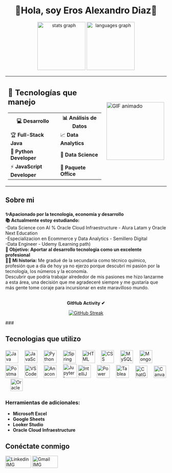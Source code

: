 <h1 align="center">🚀Hola, soy Eros Alexandro Diaz🚀</h1>


<div align="center">
  <img src="https://github-readme-stats.vercel.app/api?username=ErosAlexander&hide_title=false&hide_rank=false&show_icons=true&include_all_commits=true&count_private=true&disable_animations=false&theme=dracula&locale=en&hide_border=false" height="150" alt="stats graph" />
  <img src="https://github-readme-stats.vercel.app/api/top-langs?username=ErosAlexander&locale=en&hide_title=false&layout=compact&card_width=320&langs_count=5&theme=dracula&hide_border=false" height="150" alt="languages graph"  />
</div>

<table align="center">
  <tr>
    <td>
      <h2>🚀 Tecnologías que manejo</h2>
      <table>
        <tr>
          <th>💻 Desarrollo</th>
          <th>📊 Análisis de Datos</th>
        </tr>
        <tr>
          <td>🏆 <strong>Full-Stack Java</strong></td>
          <td>📈 <strong>Data Analytics</strong></td>
        </tr>
        <tr>
          <td>🐍 <strong>Python Developer</strong></td>
          <td>🤖 <strong>Data Science</strong></td>
        </tr>
        <tr>
          <td>⚡ <strong>JavaScript Developer</strong></td>
          <td>📘 <strong>Paquete Office</strong></td>
        </tr>
      </table>
    </td>
    <td>
      <img height="180" src="https://media0.giphy.com/media/v1.Y2lkPTc5MGI3NjExNzN6NmVkM2J1bHhtbzk5MzJqYmFxOWdzaTFuYnQ4ODF3dXd5MXh4YyZlcD12MV9pbnRlcm5hbF9naWZfYnlfaWQmY3Q9Zw/3o72EXEfAoFRXnzDvG/giphy.gif" alt="GIF animado" />
    </td>
  </tr>
</table>
  
  ###

<h2 align="left">Sobre mi</h2>

###

<p align="left"><strong>✨Apacionado por la tecnologia, economía y desarrollo<br></strong>
  <strong>📚 Actualmente estoy estudiando:</strong>
  <br>-Data Science con AI % Oracle Cloud Infraestructure - Alura Latam y Oracle Next Education
  <br>-Especializacion en Ecommerce y Data Analytics - Semillero Digital
  <br>-Data Engineer - Udemy (Learning path)<br>
  <strong>🎯 Objetivo: Aportar al desarrollo tecnologia como un excelente profesional<br></strong>
  <strong>🧑‍💼 Mi historia:</strong> Me gradué de la secundaria como técnico químico, profesión que a día de hoy ya no ejerzo porque descubrí mi pasión por la tecnología, los números y la economía.<br> Descubrir que podría trabajar alrededor de mis pasiones me hizo lanzarme a esta área, una decisión que me agradeceré siempre y me gustaría que más gente tome coraje para incursionar en este maravilloso mundo.</p><br>

<div align="center">
<strong> GitHub Activity ✔ </strong>

[![GitHub Streak](https://streak-stats.demolab.com/?user=ErosAlexander&theme=highcontrast)](https://git.io/streak-stats)

</div>
###

<h2 align="left">Tecnologias que utilizo</h2>

###

<div align="left">
  <img src="https://cdn.jsdelivr.net/gh/devicons/devicon/icons/java/java-original.svg" height="40" alt="Java logo" />
  <img width="12" />
  <img src="https://cdn.jsdelivr.net/gh/devicons/devicon/icons/javascript/javascript-original.svg" height="40" alt="JavaScript logo" />
  <img width="12" />
  <img src="https://cdn.jsdelivr.net/gh/devicons/devicon/icons/python/python-original.svg" height="40" alt="Python logo" />
  <img width="12" />
  <img src="https://cdn.jsdelivr.net/gh/devicons/devicon/icons/spring/spring-original.svg" height="40" alt="Spring Boot logo" />
  <img width="12" />
  <img src="https://cdn.jsdelivr.net/gh/devicons/devicon/icons/html5/html5-original.svg" height="40" alt="HTML logo" />
  <img width="12" />
  <img src="https://cdn.jsdelivr.net/gh/devicons/devicon/icons/css3/css3-original.svg" height="40" alt="CSS logo" />
  <img width="12" />
  <img src="https://cdn.jsdelivr.net/gh/devicons/devicon/icons/mysql/mysql-original.svg" height="40" alt="MySQL logo" />
  <img width="12" />
  <img src="https://cdn.jsdelivr.net/gh/devicons/devicon/icons/mongodb/mongodb-original.svg" height="40" alt="MongoDB logo" />
  <img width="12" />
  <img src="https://www.vectorlogo.zone/logos/getpostman/getpostman-icon.svg" height="40" alt="Postman logo" />
  <img width="12" />
  <img src="https://cdn.jsdelivr.net/gh/devicons/devicon/icons/vscode/vscode-original.svg" height="40" alt="VS Code logo" />
  <img width="12" />

  <img src="https://cdn.jsdelivr.net/gh/devicons/devicon/icons/anaconda/anaconda-original.svg" height="40" alt="Anaconda logo" />
  <img width="12" />
  <img src="https://cdn.jsdelivr.net/gh/devicons/devicon/icons/jupyter/jupyter-original.svg" height="43" alt="Jupyter logo" />  
  
  <img src="https://cdn.jsdelivr.net/gh/devicons/devicon/icons/intellij/intellij-original.svg" height="40" alt="IntelliJ IDEA logo" />
  <img width="12" />
  <img src="https://upload.wikimedia.org/wikipedia/commons/c/cf/New_Power_BI_Logo.svg" height="40" alt="Power BI logo" />
  <img width="12" /> 
  <img src="https://upload.wikimedia.org/wikipedia/commons/4/4b/Tableau_Logo.png" height="40" alt="Tableau logo" />
  <img width="12" /> 
  <img src="https://img.shields.io/badge/chatGPT-74aa9c?style=for-the-badge&logo=openai&logoColor=white"height="38" alt="ChatGPT logo" />
  <img width="12" />
  <img src="https://img.shields.io/badge/Canva-%2300C4CC.svg?style=for-the-badge&logo=Canva&logoColor=white"height="38" alt="Canva" />
  <img width="12" />
  <img src="https://img.shields.io/badge/Oracle-F80000?style=for-the-badge&logo=oracle&logoColor=white"height="38" alt="Oracle" />
  <img width="12" />
  <br>
 

</div>

### Herramientas de adicionales:
- **Microsoft Excel**  
- **Google Sheets**  
- **Looker Studio**
- **Oracle Cloud Infraestructure**  

###
## Conéctate conmigo

<p align="left">
  <a href="https://www.linkedin.com/in/eros-diaz/"><img src="https://img.shields.io/badge/-LinkedIn-0077B5?style=flat&logo=LinkedIn&logoColor=white" height="38" img width="80" alt="Linkedin IMG"/></a>
  <a href="mailto:erosdc2018@gmail.com"><img src="https://img.shields.io/badge/-Gmail-D14836?style=flat&logo=Gmail&logoColor=white" height="38" img width="80" alt="Gmail IMG"/></a>
</p>
